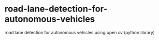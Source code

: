 # road-lane-detection-for-autonomous-vehicles
road lane detection for autonomous vehicles using open cv (python library)
